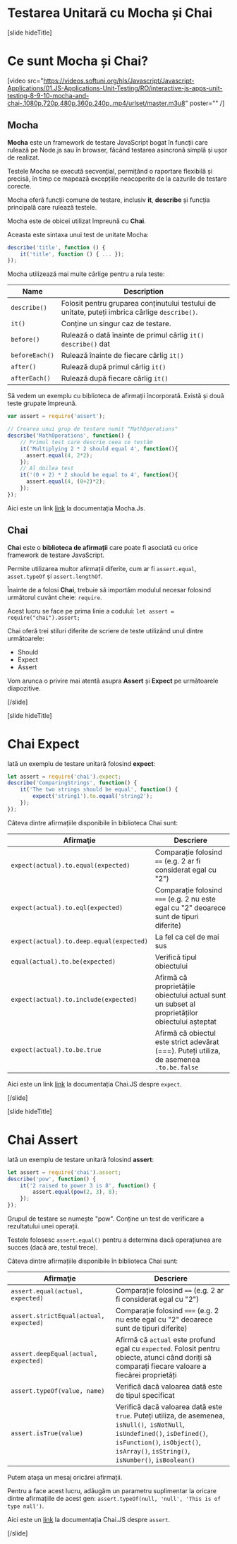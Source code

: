 # Testarea Unitară cu Mocha și Chai

[slide hideTitle]

# Ce sunt Mocha și Chai?

[video src="https://videos.softuni.org/hls/Javascript/Javascript-Applications/01.JS-Applications-Unit-Testing/RO/interactive-js-apps-unit-testing-8-9-10-mocha-and-chai-,1080p,720p,480p,360p,240p,.mp4/urlset/master.m3u8" poster="" /]


## Mocha

**Mocha** este un framework de testare JavaScript bogat în funcții care rulează pe Node.js sau în browser, făcând testarea asincronă simplă și ușor de realizat.

Testele Mocha se execută secvențial, permițând o raportare flexibilă și precisă, în timp ce mapează excepțiile neacoperite de la cazurile de testare corecte.

Mocha oferă funcții comune de testare, inclusiv **it**, **describe** și funcția principală care rulează testele.

Mocha este de obicei utilizat împreună cu **Chai**.


Aceasta este sintaxa unui test de unitate Mocha:

```js
describe('title', function () {
    it('title', function () { ... });
});
```

Mocha utilizează mai multe cârlige pentru a rula teste:

| **Name**  | **Description** |
| --- | --- |
| `describe()` | Folosit pentru gruparea conținutului testului de unitate, puteți imbrica cârlige `describe()`. |
| `it()` | Conține un singur caz de testare. |
| `before()` | Rulează o dată înainte de primul cârlig `it()` `describe()` dat |
| `beforeEach()` | Rulează înainte de fiecare cârlig `it()` |
| `after()` | Rulează după primul cârlig `it()` |
| `afterEach()` | Rulează după fiecare cârlig `it()` |


Să vedem un exemplu cu biblioteca de afirmații încorporată. Există și două teste grupate împreună.

```js
var assert = require('assert');

// Crearea unui grup de testare numit "MathOperations"
describe('MathOperations', function() {
    // Primul test care descrie ceea ce testăm
    it('Multiplying 2 * 2 should equal 4', function(){
      assert.equal(4, 2*2);
    });
    // Al doilea test
    it('(0 + 2) * 2 should be equal to 4', function(){
      assert.equal(4, (0+2)*2);
    });
});
```



Aici este un link [link](https://www.mochajs.org/) la documentația Mocha.Js. 

## Chai

**Chai** este o **biblioteca de afirmații** care poate fi asociată cu orice framework de testare JavaScript.

Permite utilizarea multor afirmații diferite, cum ar fi `assert.equal`, `asset.typeOf` și `assert.lengthOf`.

Înainte de a folosi **Chai**, trebuie să importăm modulul necesar folosind următorul cuvânt cheie: `require`.

Acest lucru se face pe prima linie a codului: `let assert = require("chai").assert;`

Chai oferă trei stiluri diferite de scriere de teste utilizând unul dintre următoarele:
- Should
- Expect
- Assert

Vom arunca o privire mai atentă asupra **Assert** și **Expect** pe următoarele diapozitive.

[/slide]


[slide hideTitle]
# Chai Expect

Iată un exemplu de testare unitară folosind **expect**:

```js
let assert = require('chai').expect;
describe('ComparingStrings', function() {
    it('The two strings should be equal', function() {
        expect('string1').to.equal('string2');
    });
});
```

Câteva dintre afirmațiile disponibile în biblioteca Chai sunt:

| **Afirmaţie**  | **Descriere** |
| --- | --- |
| `expect(actual).to.equal(expected)` | Comparație folosind `==` (e.g. 2 ar fi considerat egal cu "2") |
| `expect(actual).to.eql(expected)` | Comparație folosind `===` (e.g. 2 nu este egal cu "2" deoarece sunt de tipuri diferite)  |
| `expect(actual).to.deep.equal(expected)` | La fel ca cel de mai sus |
| `equal(actual).to.be(expected)` | Verifică tipul obiectului |
| `expect(actual).to.include(expected)` | Afirmă că proprietățile obiectului actual sunt un subset al proprietăților obiectului așteptat |
| `expect(actual).to.be.true` | Afirmă că obiectul este strict adevărat (===). Puteți utiliza, de asemenea `.to.be.false`  |


Aici este un link [link](https://www.chaijs.com/api/bdd) la documentația Chai.JS despre `expect`.

[/slide]

[slide hideTitle]
# Chai Assert

Iată un exemplu de testare unitară folosind **assert**:

```js
let assert = require('chai').assert;
describe('pow', function() {
    it('2 raised to power 3 is 8', function() {
        assert.equal(pow(2, 3), 8);
    });
});
```

Grupul de testare se numește "pow". Conține un test de verificare a rezultatului unei operații.

Testele folosesc `assert.equal()` pentru a determina dacă operațiunea are succes (dacă are, testul trece).

Câteva dintre afirmațiile disponibile în biblioteca Chai sunt:

| **Afirmaţie**  | **Descriere** |
| --- | --- |
| `assert.equal(actual, expected)` | Comparație folosind `==` (e.g. 2 ar fi considerat egal cu "2") |
| `assert.strictEqual(actual, expected)` | Comparație folosind `===` (e.g. 2 nu este egal cu "2" deoarece sunt de tipuri diferite) |
| `assert.deepEqual(actual, expected)` | Afirmă că `actual` este profund egal cu `expected`. Folosit pentru obiecte, atunci când doriți să comparați fiecare valoare a fiecărei proprietăți|
| `assert.typeOf(value, name)` | Verifică dacă valoarea dată este de tipul specificat|
| `assert.isTrue(value)` | Verifică dacă valoarea dată este `true`. Puteți utiliza, de asemenea, `isNull()`,` isNotNull`, `isUndefined()`, `isDefined()`, `isFunction()`, `isObject()`, `isArray()`, `isString()`, `isNumber()`, `isBoolean()` |

Putem atașa un mesaj oricărei afirmații.

Pentru a face acest lucru, adăugăm un parametru suplimentar la oricare dintre afirmațiile de acest gen: `assert.typeOf(null, 'null', 'This is of type null')`.

Aici este un [link](https://www.chaijs.com/api/assert) la documentația Chai.JS despre `assert`.

[/slide]
